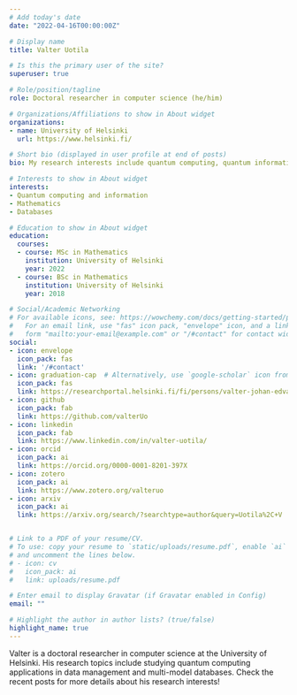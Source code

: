 ```yaml
---
# Add today's date
date: "2022-04-16T00:00:00Z"

# Display name
title: Valter Uotila

# Is this the primary user of the site?
superuser: true

# Role/position/tagline
role: Doctoral researcher in computer science (he/him)

# Organizations/Affiliations to show in About widget
organizations:
- name: University of Helsinki
  url: https://www.helsinki.fi/

# Short bio (displayed in user profile at end of posts)
bio: My research interests include quantum computing, quantum information and data management.

# Interests to show in About widget
interests:
- Quantum computing and information
- Mathematics
- Databases

# Education to show in About widget
education:
  courses:
  - course: MSc in Mathematics
    institution: University of Helsinki
    year: 2022
  - course: BSc in Mathematics
    institution: University of Helsinki
    year: 2018

# Social/Academic Networking
# For available icons, see: https://wowchemy.com/docs/getting-started/page-builder/#icons
#   For an email link, use "fas" icon pack, "envelope" icon, and a link in the
#   form "mailto:your-email@example.com" or "/#contact" for contact widget.
social:
- icon: envelope
  icon_pack: fas
  link: '/#contact'
- icon: graduation-cap  # Alternatively, use `google-scholar` icon from `ai` icon pack
  icon_pack: fas
  link: https://researchportal.helsinki.fi/fi/persons/valter-johan-edvard-uotila
- icon: github
  icon_pack: fab
  link: https://github.com/valterUo
- icon: linkedin
  icon_pack: fab
  link: https://www.linkedin.com/in/valter-uotila/
- icon: orcid
  icon_pack: ai
  link: https://orcid.org/0000-0001-8201-397X 
- icon: zotero
  icon_pack: ai
  link: https://www.zotero.org/valteruo
- icon: arxiv
  icon_pack: ai
  link: https://arxiv.org/search/?searchtype=author&query=Uotila%2C+V


# Link to a PDF of your resume/CV.
# To use: copy your resume to `static/uploads/resume.pdf`, enable `ai` icons in `params.toml`, 
# and uncomment the lines below.
# - icon: cv
#   icon_pack: ai
#   link: uploads/resume.pdf

# Enter email to display Gravatar (if Gravatar enabled in Config)
email: ""

# Highlight the author in author lists? (true/false)
highlight_name: true
---
```


Valter is a doctoral researcher in computer science at the University of Helsinki. His research topics include studying quantum computing applications in data management and multi-model databases. Check the recent posts for more details about his research interests!
